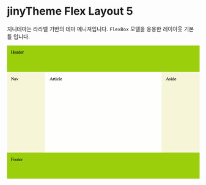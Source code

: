 # jinyTheme Flex Layout 5
지니테마는 라라벨 기반의 테마 메니져입니다. 
`FlexBox` 모델을 응용한 레이아웃 기본 틀 입니다.

![layout](./images/layout5.gif)


